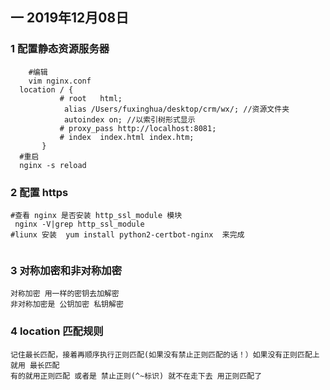 
## 一 2019年12月08日

### 1 配置静态资源服务器

```pwd
	#编辑
	vim nginx.conf
  location / {
           # root   html;
            alias /Users/fuxinghua/desktop/crm/wx/; //资源文件夹
            autoindex on; //以索引树形式显示
           # proxy_pass http://localhost:8081;
           # index  index.html index.htm;
       }
  #重启
  nginx -s reload
```

### 2 配置 https 

```pwd
#查看 nginx 是否安装 http_ssl_module 模块
 nginx -V|grep http_ssl_module
#liunx 安装  yum install python2-certbot-nginx  来完成


```


### 3 对称加密和非对称加密

```pwd
对称加密 用一样的密钥去加解密 
非对称加密是 公钥加密 私钥解密
```

### 4 location 匹配规则

```pwd
记住最长匹配，接着再顺序执行正则匹配(如果没有禁止正则匹配的话！）如果没有正则匹配上就用 最长匹配
有的就用正则匹配 或者是 禁止正则(^~标识) 就不在走下去 用正则匹配了

```
